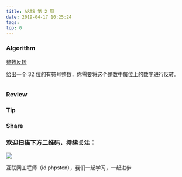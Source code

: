 ```yaml
---
title: ARTS 第 2 周
date: 2019-04-17 10:25:24
tags:
top: 0
---
```


### Algorithm


[整数反转](https://leetcode-cn.com/problems/reverse-integer/ "整数反转")



给出一个 32 位的有符号整数，你需要将这个整数中每位上的数字进行反转。


```

```

### Review

### Tip

### Share

### 欢迎扫描下方二维码，持续关注：

![](https://ww1.sinaimg.cn/large/a616b9a4gy1g4xzv954a4j20760763yo.jpg)

互联网工程师（id:phpstcn），我们一起学习，一起进步

